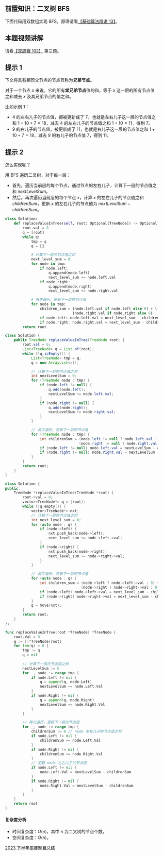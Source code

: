 ## 前置知识：二叉树 BFS

下面代码用双数组实现 BFS，原理请看[【基础算法精讲 13】](https://www.bilibili.com/video/BV1hG4y1277i/)。

## 本题视频讲解

请看[【双周赛 102】](https://www.bilibili.com/video/BV1Es4y1N7v1/) 第三题。

## 提示 1

下文将具有相同父节点的节点互称为**兄弟节点**。

对于一个节点 $x$ 来说，它的所有**堂兄弟节点**值的和，等于 $x$ 这一层的所有节点值之和减去 $x$ 及其兄弟节点的值之和。

比如示例 1：

- $4$ 的左右儿子的节点值，都被更新成了 $7$，也就是左右儿子这一层的节点值之和 $1+10+7=18$，减去 $4$ 的左右儿子的节点值之和 $1+10=11$，得到 $7$。
- $9$ 的右儿子的节点值，被更新成了 $11$，也就是右儿子这一层的节点值之和 $1+10+7=18$，减去 $9$ 的右儿子的节点值 $7$，得到 $11$。

## 提示 2

怎么实现呢？

用 BFS 遍历二叉树，对于每一层：

- 首先，遍历当前层的每个节点，通过节点的左右儿子，计算下一层的节点值之和 $\textit{nextLevelSum}$。
- 然后，再次遍历当前层的每个节点 $x$，计算 $x$ 的左右儿子的节点值之和 $\textit{childrenSum}$，更新 $x$ 的左右儿子的节点值为 $\textit{nextLevelSum}-\textit{childrenSum}$。

```py [sol-Python3]
class Solution:
    def replaceValueInTree(self, root: Optional[TreeNode]) -> Optional[TreeNode]:
        root.val = 0
        q = [root]
        while q:
            tmp = q
            q = []

            # 计算下一层的节点值之和
            next_level_sum = 0
            for node in tmp:
                if node.left:
                    q.append(node.left)
                    next_level_sum += node.left.val
                if node.right:
                    q.append(node.right)
                    next_level_sum += node.right.val

            # 再次遍历，更新下一层的节点值
            for node in tmp:
                children_sum = (node.left.val if node.left else 0) + \
                               (node.right.val if node.right else 0)
                if node.left: node.left.val = next_level_sum - children_sum
                if node.right: node.right.val = next_level_sum - children_sum
        return root
```

```java [sol-Java]
class Solution {
    public TreeNode replaceValueInTree(TreeNode root) {
        root.val = 0;
        List<TreeNode> q = List.of(root);
        while (!q.isEmpty()) {
            List<TreeNode> tmp = q;
            q = new ArrayList<>();

            // 计算下一层的节点值之和
            int nextLevelSum = 0;
            for (TreeNode node : tmp) {
                if (node.left != null) {
                    q.add(node.left);
                    nextLevelSum += node.left.val;
                }
                if (node.right != null) {
                    q.add(node.right);
                    nextLevelSum += node.right.val;
                }
            }

            // 再次遍历，更新下一层的节点值
            for (TreeNode node : tmp) {
                int childrenSum = (node.left != null ? node.left.val : 0) +
                                  (node.right != null ? node.right.val : 0);
                if (node.left != null) node.left.val = nextLevelSum - childrenSum;
                if (node.right != null) node.right.val = nextLevelSum - childrenSum;
            }
        }
        return root;
    }
}
```

```cpp [sol-C++]
class Solution {
public:
    TreeNode *replaceValueInTree(TreeNode *root) {
        root->val = 0;
        vector<TreeNode*> q = {root};
        while (!q.empty()) {
            vector<TreeNode*> nxt;
            // 计算下一层的节点值之和
            int next_level_sum = 0;
            for (auto node : q) {
                if (node->left) {
                    nxt.push_back(node->left);
                    next_level_sum += node->left->val;
                }
                if (node->right) {
                    nxt.push_back(node->right);
                    next_level_sum += node->right->val;
                }
            }

            // 再次遍历，更新下一层的节点值
            for (auto node : q) {
                int children_sum = (node->left ? node->left->val : 0) +
                                   (node->right ? node->right->val : 0);
                if (node->left) node->left->val = next_level_sum - children_sum;
                if (node->right) node->right->val = next_level_sum - children_sum;
            }
            q = move(nxt);
        }
        return root;
    }
};
```

```go [sol-Go]
func replaceValueInTree(root *TreeNode) *TreeNode {
	root.Val = 0
	q := []*TreeNode{root}
	for len(q) > 0 {
		tmp := q
		q = nil
		
		// 计算下一层的节点值之和
		nextLevelSum := 0
		for _, node := range tmp {
			if node.Left != nil {
				q = append(q, node.Left)
				nextLevelSum += node.Left.Val
			}
			if node.Right != nil {
				q = append(q, node.Right)
				nextLevelSum += node.Right.Val
			}
		}

		// 再次遍历，更新下一层的节点值
		for _, node := range tmp {
			childrenSum := 0 // node 左右儿子的节点值之和
			if node.Left != nil {
				childrenSum += node.Left.Val
			}
			if node.Right != nil {
				childrenSum += node.Right.Val
			}
			// 更新 node 左右儿子的节点值
			if node.Left != nil {
				node.Left.Val = nextLevelSum - childrenSum
			}
			if node.Right != nil {
				node.Right.Val = nextLevelSum - childrenSum
			}
		}
	}
	return root
}
```

#### 复杂度分析

- 时间复杂度：$O(n)$，其中 $n$ 为二叉树的节点个数。
- 空间复杂度：$O(n)$。

[2023 下半年周赛题目总结](https://leetcode.cn/circle/discuss/lUu0KB/)
